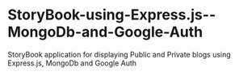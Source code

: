 # StoryBook-using-Express.js--MongoDb-and-Google-Auth
 StoryBook application for displaying Public and Private blogs using Express.js, MongoDb and Google Auth
